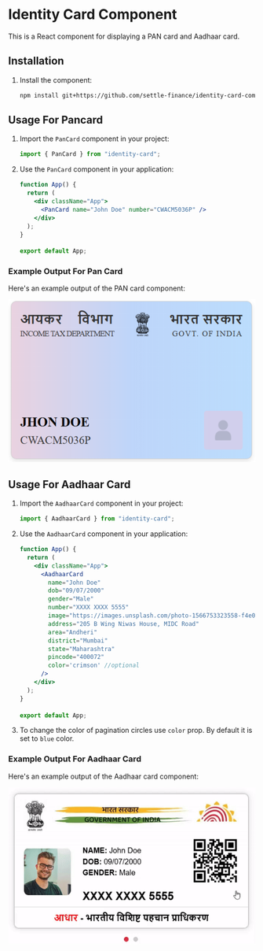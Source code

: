# Identity Card Component

This is a React component for displaying a PAN card and Aadhaar card.

## Installation

1. Install the component:

   ```bash
   npm install git+https://github.com/settle-finance/identity-card-component.git
   ```

## Usage For Pancard

1. Import the `PanCard` component in your project:

   ```jsx
   import { PanCard } from "identity-card";
   ```

2. Use the `PanCard` component in your application:

   ```jsx
   function App() {
     return (
       <div className="App">
         <PanCard name="John Doe" number="CWACM5036P" />
       </div>
     );
   }

   export default App;
   ```

### Example Output For Pan Card

Here's an example output of the PAN card component:

![PAN Card Example](./src/assets/pan-card-output.png)

## Usage For Aadhaar Card

1. Import the `AadhaarCard` component in your project:

   ```jsx
   import { AadhaarCard } from "identity-card";
   ```

2. Use the `AadhaarCard` component in your application:

   ```jsx
   function App() {
     return (
       <div className="App">
         <AadhaarCard
           name="John Doe"
           dob="09/07/2000"
           gender="Male"
           number="XXXX XXXX 5555"
           image="https://images.unsplash.com/photo-1566753323558-f4e0952af115?q=80&w=1921&auto=format&fit=crop&ixlib=rb-4.0.3&ixid=M3wxMjA3fDB8MHxwaG90by1wYWdlfHx8fGVufDB8fHx8fA%3D%3D"
           address="205 B Wing Niwas House, MIDC Road"
           area="Andheri"
           district="Mumbai"
           state="Maharashtra"
           pincode="400072"
           color='crimson' //optional
         />
       </div>
     );
   }

   export default App;
   ```
3. To change the color of pagination circles use `color` prop. By default it is set to `blue` color.

### Example Output For Aadhaar Card

Here's an example output of the Aadhaar card component:

![AADHAAR Card Example](./src/assets/aadhaar-demo.gif)
